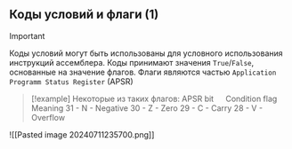 ## Коды условий и флаги (1)

> [!important]
> Коды условий могут быть использованы для условного использования инструкций ассемблера.
> Коды принимают значения `True`/`False`, основанные на значение флагов.
> Флаги являются частью `Application Programm Status Register` (APSR)

> [!example] 
> Некоторые из таких флагов:
> APSR bit`   `Condition flag`     `Meaning
>31 - N - Negative
>30 - Z  - Zero
>29 - C - Carry
>28 - V - Overflow

![[Pasted image 20240711235700.png]]

